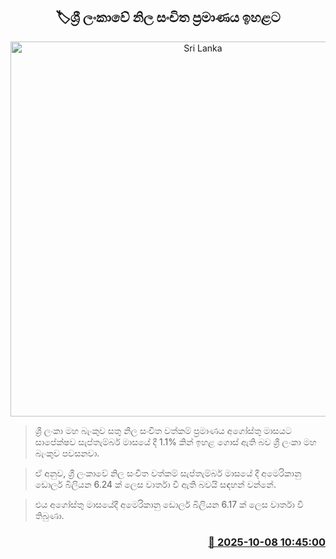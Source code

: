 <p align='center'><b><h2 align='center' title='Sri Lanka's official reserves increase'>🏷ශ්‍රී ලංකාවේ නිල සංචිත ප්‍රමාණය ඉහළට</h2></b></p>
<p align='center'><img src='https://helakuru.sgp1.cdn.digitaloceanspaces.com/esana/images/lib/doller-new[1].jpg' width='600' alt='Sri Lanka's official reserves increase'></p>

> ශ්‍රී ලංකා මහ බැංකුව සතු නිල සංචිත වත්කම් ප්‍රමාණය අගෝස්තු මාසයට සාපේක්ෂව සැප්තැම්බර් මාසයේ දී 1.1% කින් ඉහළ ගොස් ඇති බව ශ්‍රී ලංකා මහ බැංකුව පවසනවා.

> ඒ අනුව, ශ්‍රී ලංකාවේ නිල සංචිත වත්කම් සැප්තැම්බර් මාසයේ දී අමෙරිකානු ඩොලර් බිලියන 6.24 ක් ලෙස වාර්තා වී ඇති බවයි සඳහන් වන්නේ.

> එය අගෝස්තු මාසයේදී අමෙරිකානු ඩොලර් බිලියන 6.17 ක් ලෙස වාර්තා වී තිබුණා.



<h3 align='right'><a href='https://www.helakuru.lk/esana/p/114290/'>📅 2025-10-08 10:45:00</a></h3>

